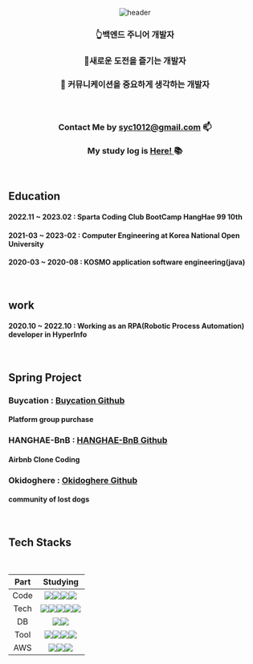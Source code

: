 <div align = "center">

![header](https://capsule-render.vercel.app/api?type=waving&color=614385&height=300&section=header&text=Seo%20young%20cheol&desc=thank%20you%20for%20visit%20my%20github&fontAlignY=30&animation=fadeIn&fontSize=90&fontColor=f7f5f5)


### 👆백엔드 주니어 개발자</br>
### 🙂새로운 도전을 즐기는 개발자</br>
### 💭 커뮤니케이션을 중요하게 생각하는 개발자</br>


### </br></br> Contact Me by syc1012@gmail.com 📫 </br></br> My study log is [ Here! ](https://nervous-square-de2.notion.site/9680d84543964c06a12a501178f8207e) 📚

</div>
</br>
<div>

##  Education
#### 2022.11 ~ 2023.02  : Sparta Coding Club BootCamp HangHae 99 10th  
#### 2021-03 ~ 2023-02 : Computer Engineering at Korea National Open University
#### 2020-03 ~ 2020-08 : KOSMO application software engineering(java)
</div>

</br>


##  work
#### 2020.10 ~ 2022.10  : Working as an RPA(Robotic Process Automation) developer in HyperInfo
</div>

</br>
<div>

##  Spring Project 
### Buycation : [ Buycation Github ](https://github.com/Hanghae99-FinalProject-Buycation/BE-Buycation)
#### Platform group purchase
### HANGHAE-BnB : [ HANGHAE-BnB Github ](https://github.com/Clone-group5/hanghae-BnB)
#### Airbnb Clone Coding
### Okidoghere  : [ Okidoghere Github ](https://github.com/201411096/kosmo_petcommunity)
####  community of lost dogs
  
</div>
</br>

<div>  

## Tech Stacks
</br>

|Part|Studying|
|:---:|:---:|
|Code|<img src="https://img.shields.io/badge/Java-E34F26?style=for-the-badge&logo=java&logoColor=white"/><img src="https://img.shields.io/badge/JavaScript-F7DF1E?style=for-the-badge&logo=javascript&logoColor=white"/><img src="https://img.shields.io/badge/HTML5-E34F26?style=for-the-badge&logo=html5&logoColor=white"/><img src="https://img.shields.io/badge/CSS3-1572B6?style=for-the-badge&logo=css3&logoColor=white"/>|
|Tech|<img src="https://img.shields.io/badge/Spring-6DB33F?style=for-the-badge&logo=spring&logoColor=white"/><img src="https://img.shields.io/badge/SpringBoot-6DB33F?style=for-the-badge&logo=springboot&logoColor=white"/><img src="https://img.shields.io/badge/SpringSecurity-6DB33F?style=for-the-badge&logo=springsecurity&logoColor=white"/><img src="https://img.shields.io/badge/JWT-000000?style=for-the-badge&logo=jsonwebtokens&logoColor=white"/><img src="https://img.shields.io/badge/MyBatis-333333?style=for-the-badge&logo=MyBatis&logoColor=white"/>|
|DB|<img src="https://img.shields.io/badge/MySQL-4479A1?style=for-the-badge&logo=mysql&logoColor=white"/><img src="https://img.shields.io/badge/redis-red?style=for-the-badge&logo=redis&logoColor=white">|
|Tool|<img src="https://img.shields.io/badge/INTELLIJIDEA-000000?style=for-the-badge&logo=intellijidea&logoColor=white"/><img src="https://img.shields.io/badge/Git-F05032?style=for-the-badge&logo=git&logoColor=white"/><img src="https://img.shields.io/badge/Github-181717?style=for-the-badge&logo=github&logoColor=white"/><img src="https://img.shields.io/badge/Slack-4A154B?style=for-the-badge&logo=slack&logoColor=white"/>||
|AWS|<img src="https://img.shields.io/badge/AwsEC2-232F3E?style=for-the-badge&logo=AmazonAWS&logoColor=white"/><img src="https://img.shields.io/badge/AwsRDS-232F3E?style=for-the-badge&logo=AmazonAWS&logoColor=white"/><img src="https://img.shields.io/badge/AwsS3-232F3E?style=for-the-badge&logo=AmazonS3&logoColor=white"/>|
  
</div>  

<div align = "center">  
 
</br>

</div>
